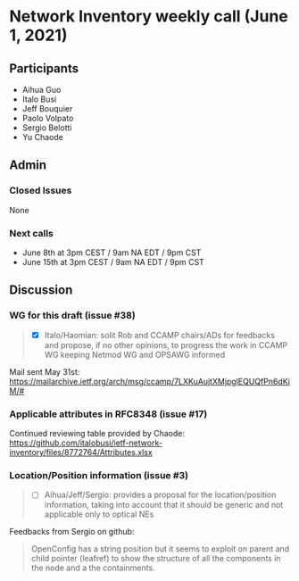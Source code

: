 # Network Inventory weekly call (June 1, 2021)

## Participants

- Aihua Guo
- Italo Busi
- Jeff Bouquier
- Paolo Volpato
- Sergio Belotti
- Yu Chaode

## Admin

### Closed Issues

None

### Next calls

- June 8th at 3pm CEST / 9am NA EDT / 9pm CST
- June 15th at 3pm CEST / 9am NA EDT / 9pm CST

## Discussion

### WG for this draft (issue #38)

> - [x] Italo/Haomian: solit Rob and CCAMP chairs/ADs for feedbacks and propose, if no other opinions, to progress the work in CCAMP WG keeping Netmod WG and OPSAWG informed

Mail sent May 31st: https://mailarchive.ietf.org/arch/msg/ccamp/7LXKuAujtXMjpglEQUQfPn6dKiM/#

### Applicable attributes in RFC8348 (issue #17)

Continued reviewing table provided by Chaode: https://github.com/italobusi/ietf-network-inventory/files/8772764/Attributes.xlsx

### Location/Position information (issue #3)

> - [ ] Aihua/Jeff/Sergio: provides a proposal for the location/position information, taking into account that it should be generic and not applicable only to optical NEs

Feedbacks from Sergio on github:
> OpenConfig has a string position but it seems to exploit on parent and child pointer (leafref) to show the structure of all the components in the node and a the containments.
